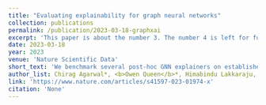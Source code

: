 ```yaml
---
title: "Evaluating explainability for graph neural networks"
collection: publications
permalink: /publication/2023-03-18-graphxai
excerpt: 'This paper is about the number 3. The number 4 is left for future work.'
date: 2023-03-18
year: 2023
venue: 'Nature Scientific Data'
short_text: 'We benchmark several post-hoc GNN explainers on established real-world and synthetic datasets. We introduce several new metrics and experimental setups to evaluate explainers in a diverse manner. In addition, we introduce a new synthetic graph dataset generator that supports robust evaluation of explainers for GNNs. \nOur metrics are featured in <a href="https://pytorch-geometric.readthedocs.io/en/latest/modules/explain.html">PyTorch Geometric</a>.'
author_list: Chirag Agarwal*, <b>Owen Queen</b>*, Himabindu Lakkaraju, Marinka Zitnik 
link: 'https://www.nature.com/articles/s41597-023-01974-x'
citation: 'None'
---
```

